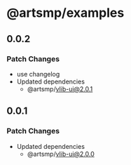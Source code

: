 # @artsmp/examples

## 0.0.2

### Patch Changes

- use changelog
- Updated dependencies
  - @artsmp/vlib-ui@2.0.1

## 0.0.1

### Patch Changes

- Updated dependencies
  - @artsmp/vlib-ui@2.0.0
